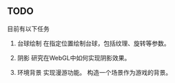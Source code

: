 ## TODO

目前有以下任务

1. 台球绘制
  在指定位置绘制台球，包括纹理、旋转等参数。

2. 阴影
  研究在WebGL中如何实现阴影效果。

3. 环境背景
  实现漫游功能。
  构造一个场景作为游戏的背景。

